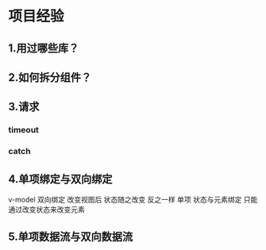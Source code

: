 # 项目经验
## 1.用过哪些库？

## 2.如何拆分组件？

## 3.请求
### timeout 
### catch

## 4.单项绑定与双向绑定
v-model 双向绑定 改变视图后 状态随之改变 反之一样
单项 状态与元素绑定 只能通过改变状态来改变元素

## 5.单项数据流与双向数据流